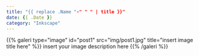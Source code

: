 ```yaml
---
title: "{{ replace .Name "-" " " | title }}"
date: {{ .Date }}
category: "Inkscape"
---
```

<div class="lightgallery">
{{% galeri type="image" id="post1" src="img/post1.jpg" title="insert image title here" %}}
insert your image description here
{{% /galeri %}}
</div>